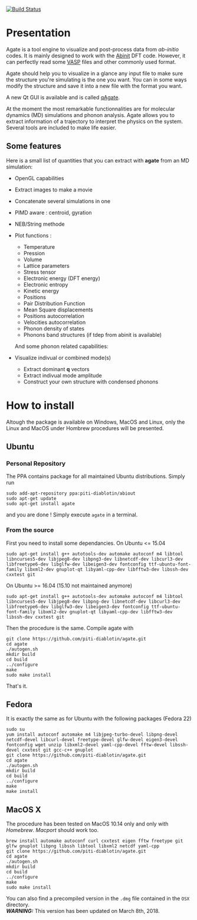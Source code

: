 [![Build Status](https://travis-ci.org/piti-diablotin/agate.svg?branch=master)](https://travis-ci.org/piti-diablotin/agate)
# Presentation
Agate is a tool engine to visualize and post-process data from *ab-initio* codes.
It is mainly designed to work with the [Abinit](www.abinit.org "Abinit website") DFT code. However, it can perfectly read some [VASP](www.vasp.at "VASP website") files and other commonly used format. 

Agate should help you to visualize in a glance any input file to make sure the structure you're simulating is the one you want.
You can in some ways modify the structure and save it into a new file with the format you want.

A new Qt GUI is available and is called [qAgate](https://github.com/piti-diablotin/qAgate).

At the moment the most remarkable functionnalities are for molecular dynamics (MD) simulations and phonon analysis. Agate allows you to extract information of a trajectory to interpret the physics on the system. Several tools are included to make life easier.

## Some features
Here is a small list of quantities that you can extract with **agate** from an MD simulation:
- OpenGL capabilities
- Extract images to make a movie
- Concatenate several simulations in one 
- PIMD aware : centroid, gyration
- NEB/String methode
- Plot functions :
  * Temperature
  * Pression
  * Volume
  * Lattice parameters
  * Stress tensor
  * Electronic energy (DFT energy)
  * Electronic entropy
  * Kinetic energy
  * Positions
  * Pair Distribution Function
  * Mean Square displacements
  * Positions autocorrelation
  * Velocities autocorrelation
  * Phonon density of states
  * Phonons band structures (if tdep from abinit is available)

  And some phonon related capabilities:
- Visualize indivual or combined mode(s)
  - Extract dominant **q** vectors
  - Extract indivual mode amplitude
  - Construct your own structure with condensed phonons  

# How to install
  Altough the package is available on Windows, MacOS and Linux, only the Linux and MacOS under Hombrew procedures will be presented.

## Ubuntu 

### Personal Repository
  The PPA contains package for all maintained Ubuntu distributions.
  Simply run 
  ```
  sudo add-apt-repository ppa:piti-diablotin/abiout
  sudo apt-get update
  sudo apt-get install agate
  ```
  and you are done !
  Simply execute `agate` in a terminal.

### From the source
  First you need to install some dependancies.
  On Ubuntu <= 15.04
  ```
  sudo apt-get install g++ autotools-dev automake autoconf m4 libtool libncurses5-dev libjpeg8-dev libpng3-dev libnetcdf-dev libcurl3-dev libfreetype6-dev libglfw-dev libeigen3-dev fontconfig ttf-ubuntu-font-family libxml2-dev gnuplot-qt libyaml-cpp-dev libfftw3-dev libssh-dev cxxtest git
  ```
On Ubuntu >= 16.04 (15.10 not maintained anymore)
  ```
  sudo apt-get install g++ autotools-dev automake autoconf m4 libtool libncurses5-dev libjpeg8-dev libpng-dev libnetcdf-dev libcurl3-dev libfreetype6-dev libglfw3-dev libeigen3-dev fontconfig ttf-ubuntu-font-family libxml2-dev gnuplot-qt libyaml-cpp-dev libfftw3-dev libssh-dev cxxtest git
  ```
  Then the procedure is the same.
  Compile agate with
  ```
  git clone https://github.com/piti-diablotin/agate.git
  cd agate 
  ./autogen.sh
  mkdir build
  cd build
  ../configure 
  make
  sudo make install
  ```
  That's it.

## Fedora
  It is exactly the same as for Ubuntu with the following packages (Fedora 22)
  ```
  sudo su
  yum install autoconf automake m4 libjpeg-turbo-devel libpng-devel netcdf-devel libcurl-devel freetype-devel glfw-devel eigen3-devel fontconfig wget unzip libxml2-devel yaml-cpp-devel fftw-devel libssh-devel cxxtest git gcc-c++ gnuplot
  git clone https://github.com/piti-diablotin/agate.git
  cd agate 
  ./autogen.sh
  mkdir build
  cd build
  ../configure
  make
  make install
  ```
## MacOS X
  The procedure has been tested on MacOS 10.14 only and only with *Homebrew*. *Macport* should work too.
  ```
  brew install automake autoconf curl cxxtest eigen fftw freetype git glfw gnuplot libpng libssh libtool libxml2 netcdf yaml-cpp
  git clone https://github.com/piti-diablotin/agate.git
  cd agate 
  ./autogen.sh
  mkdir build
  cd build
  ../configure
  make
  sudo make install
  ```
  You can also find a precompiled version in the `.dmg` file contained in the `OSX` directory.  
  ***WARNING:*** This version has been updated on March 8th, 2018.
